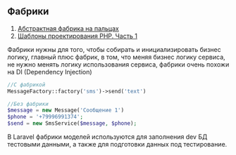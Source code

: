 ## Фабрики

1. [Абстрактная фабрика на пальцах](https://habr.com/ru/post/465835/)
2. [Шаблоны проектирования PHP. Часть 1](https://habr.com/ru/post/214285/)


Фабрики нужны для того, чтобы собирать и инициализировать
бизнес логику, главный плюс фабрик, в том, что меняя бизнес логику
сервиса, не нужно менять логику использования сервиса, фабрики очень
похожи на DI (Dependency Injection)

```php
//С фабрикой
MessageFactory::factory('sms')->send('text')

//Без фабрики
$message = new Message('Сообщение 1')
$phone = '+79996991374';
$send = new SmsService($message, $phone);
```

В Laravel фабрики моделей используются для заполнения dev 
БД тестовыми данными, а также для подготовки данных под тестирование.

